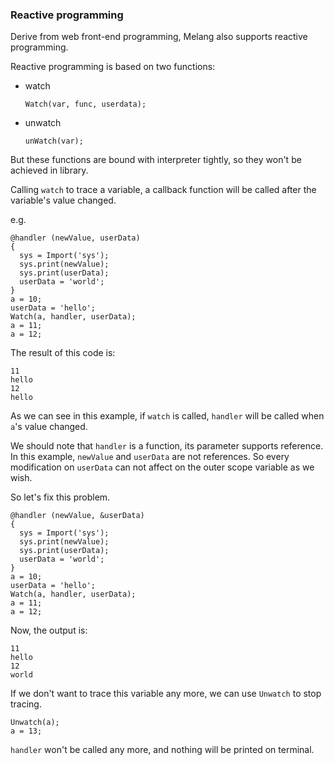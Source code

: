 ### Reactive programming

Derive from web front-end programming, Melang also supports reactive programming.

Reactive programming is based on two functions:

- watch

  ```
  Watch(var, func, userdata);
  ```

- unwatch

  ```
  unWatch(var);
  ```

But these functions are bound with interpreter tightly, so they won't be achieved in library.

Calling `watch` to trace a variable, a callback function will be called after the variable's value changed.

e.g.

```
@handler (newValue, userData)
{
  sys = Import('sys');
  sys.print(newValue);
  sys.print(userData);
  userData = 'world';
}
a = 10;
userData = 'hello';
Watch(a, handler, userData);
a = 11;
a = 12;
```

The result of this code is:

```
11
hello
12
hello
```

As we can see in this example, if `watch` is called, `handler` will be called when `a`'s value changed.

We should note that `handler` is a function, its parameter supports reference. In this example, `newValue` and `userData` are not references. So every modification on `userData` can not affect on the outer scope variable as we wish.

So let's fix this problem.

```
@handler (newValue, &userData)
{
  sys = Import('sys');
  sys.print(newValue);
  sys.print(userData);
  userData = 'world';
}
a = 10;
userData = 'hello';
Watch(a, handler, userData);
a = 11;
a = 12;
```

Now, the output is:

```
11
hello
12
world
```



If we don't want to trace this variable any more, we can use `Unwatch` to stop tracing.

```
Unwatch(a);
a = 13;
```

`handler` won't be called any more, and nothing will be printed on terminal.
